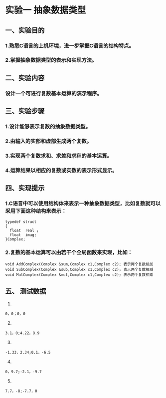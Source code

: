 # 实验一 抽象数据类型
## 一、实验目的
### 1.熟悉C语言的上机环境，进一步掌握C语言的结构特点。
### 2.掌握抽象数据类型的表示和实现方法。
## 二、实验内容
### 设计一个可进行复数基本运算的演示程序。
## 三、实验步骤
### 1.设计能够表示复数的抽象数据类型。
### 2.由输入的实部和虚部生成两个复数。
### 3.实现两个复数求和、求差和求积的基本运算。
### 4.运算结果以相应的复数或实数的表示形式显示。
## 四、实现提示
### 1.C语言中可以使用结构体来表示一种抽象数据类型，比如复数就可以采用下面这种结构来表示：
```
typedef struct
{ 
  float  real ; 
  float  imag;
}Complex;
```
### 2.复数的基本运算可以由若干个全局函数来实现，比如：
```
void AddComplex(Complex &sum,Complex c1,Complex c2); 表示两个复数相加
void SubComplex(Complex &sub,Complex c1,Complex c2); 表示两个复数相减
void MulComplex(Complex &mul,Complex c1,Complex c2); 表示两个复数相乘
```
## 五、 测试数据 
1.
```
0，0；0，0
```
2. 
```
3.1，0;4.22，8.9
```
3. 
```
-1.33，2.34;0.1，-6.5
```
4. 
```
0，9.7;-2.1，-9.7
```
5. 
```
7.7，-8;-7.7，0
```
